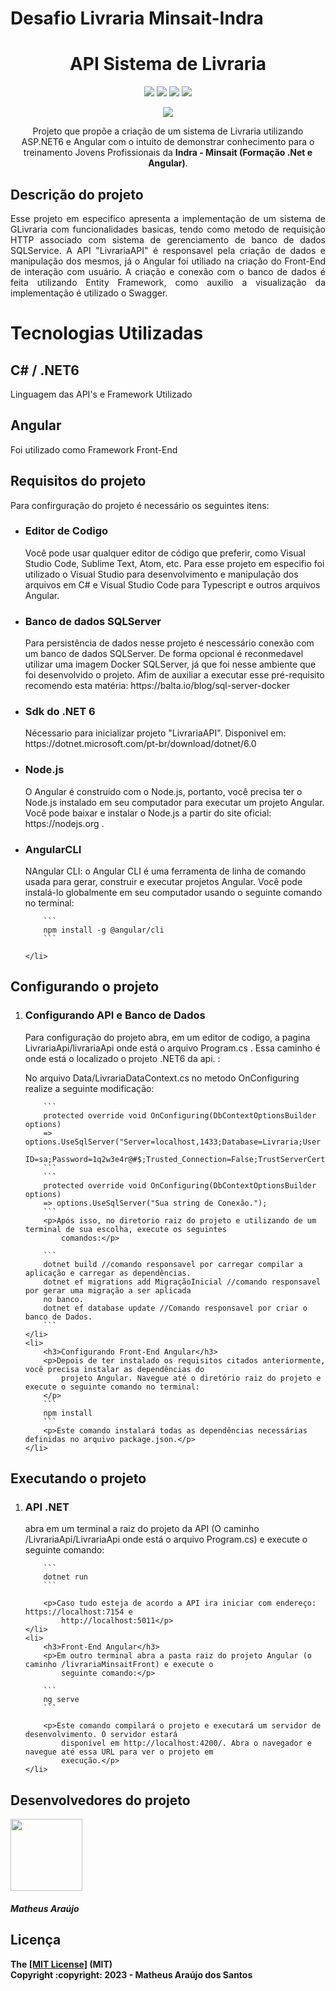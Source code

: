<h1>Desafio Livraria Minsait-Indra</h1>

<h1 align="center"> API Sistema de Livraria </h1>

<div align="center">
    <img
        src="https://img.shields.io/badge/Microsoft_SQL_Server-CC2927?style=for-the-badge&logo=microsoft-sql-server&logoColor=white">
    <img src="https://img.shields.io/badge/c%23-%23239120.svg?style=for-the-badge&logo=c-sharp&logoColor=white">
    <img src="https://img.shields.io/badge/.NET-5C2D91?style=for-the-badge&logo=.net&logoColor=white">
    <img src="https://img.shields.io/badge/Angular-DD0031?style=for-the-badge&logo=angular&logoColor=white">
</div>

<p>
</p>

<p align="center"><img
        src="http://img.shields.io/static/v1?label=STATUS&message=EM%20DESENVOLVIMENTO&color=GREEN&style=for-the-badge">

<p align="center"> Projeto que propõe a criação de um sistema de Livraria utilizando ASP.NET6 e Angular com o
    intuito de demonstrar conhecimento para o treinamento Jovens Profissionais da <b>Indra - Minsait (Formação
        .Net e Angular)</b>.</p>


<h2>Descrição do projeto</h2>
<p align="justify">Esse projeto em especifico apresenta a implementação de um sistema de GLivraria com
    funcionalidades basicas, tendo como metodo de requisição HTTP associado com sistema de gerenciamento de
    banco de dados SQLService. A API "LivrariaAPI" é responsavel pela criação de dados e manipulação dos mesmos,
    já o Angular foi utiliado na criação do Front-End de interação com usuário. A criação e conexão com o banco
    de dados é feita utilizando Entity Framework, como auxilio a visualização da implementação é utilizado o
    Swagger.</p>


<h1>Tecnologias Utilizadas</h1>

<h2>C# / .NET6</h2>
<p>Linguagem das API's e Framework Utilizado
<p>

<h2>Angular</h2>
<p>Foi utilizado como Framework Front-End</p>


<h2>Requisitos do projeto</h2>
<p>Para confirguração do projeto é necessário os seguintes itens:</p>
<ul>
    <li>
        <h3>Editor de Codigo</h3>
        <p>Você pode usar qualquer editor de código que preferir, como Visual Studio Code, Sublime Text, Atom,
            etc. Para esse projeto em especifio foi utilizado o Visual Studio para desenvolvimento e manipulação
            dos arquivos em C# e Visual Studio Code para Typescript e outros arquivos Angular.</p>
    </li>
    <li>
        <h3>Banco de dados SQLServer</h3>
        <p>Para persistência de dados nesse projeto é nescessário conexão com um banco de dados SQLServer. De
            forma opcional é reconmedavel utilizar uma imagem Docker SQLServer, já que foi nesse ambiente que
            foi desenvolvido o projeto. Afim de auxiliar a executar esse pré-requisito recomendo esta matéria:
            https://balta.io/blog/sql-server-docker</p>
    </li>
    <li>
        <h3>Sdk do .NET 6</h3>
        <p>Nécessario para inicializar projeto "LivrariaAPI". Disponivel em:
            https://dotnet.microsoft.com/pt-br/download/dotnet/6.0</p>
    </li>
    <li>
        <h3>Node.js</h3>
        <p>
            O Angular é construído com o Node.js, portanto, você precisa ter o Node.js instalado em seu
            computador para executar um projeto Angular. Você pode baixar e instalar o Node.js a partir do site
            oficial: https://nodejs.org .
        </p>
    </li>
    <li>
        <h3>AngularCLI</h3>
        <p>
            NAngular CLI: o Angular CLI é uma ferramenta de linha de comando usada para gerar, construir e
            executar projetos Angular. Você pode instalá-lo globalmente em seu computador usando o seguinte
            comando no terminal:
        </p>

        ```
        npm install -g @angular/cli
        ```

    </li>
</ul>
<h2>Configurando o projeto</h2>
<ol>
    <li>
        <h3>Configurando API e Banco de Dados</h3>
        <p>Para configuração do projeto abra, em um editor de codigo, a pagina LivrariaApi/livrariaApi onde está
            o arquivo Program.cs . Essa caminho é onde está o localizado o projeto .NET6 da api. :</p>
        <p>No arquivo Data/LivrariaDataContext.cs no metodo OnConfiguring realize a seguinte modificação:</p>

        ```
        protected override void OnConfiguring(DbContextOptionsBuilder options)
        => options.UseSqlServer("Server=localhost,1433;Database=Livraria;User
        ID=sa;Password=1q2w3e4r@#$;Trusted_Connection=False;TrustServerCertificate=True;");
        ```
        ```
        protected override void OnConfiguring(DbContextOptionsBuilder options)
        => options.UseSqlServer("Sua string de Conexão.");
        ```
        <p>Após isso, no diretorio raiz do projeto e utilizando de um terminal de sua escolha, execute os seguintes
            comandos:</p>

        ```
        dotnet build //comando responsavel por carregar compilar a aplicação e carregar as dependências.
        dotnet ef migrations add MigraçãoInicial //comando responsavel por gerar uma migração a ser aplicada
        no banco.
        dotnet ef database update //Comando responsavel por criar o banco de Dados.
        ```
    </li>
    <li>
        <h3>Configurando Front-End Angular</h3>
        <p>Depois de ter instalado os requisitos citados anteriormente, você precisa instalar as dependências do
            projeto Angular. Navegue até o diretório raiz do projeto e execute o seguinte comando no terminal:
        </p>
        ```
        npm install
        ```
        <p>Este comando instalará todas as dependências necessárias definidas no arquivo package.json.</p>
    </li>
</ol>
<h2>Executando o projeto</h2>
<ol>
    <li>
        <h3>API .NET</h3>
        <p>abra em um terminal a raiz do projeto da API (O caminho /LivrariaApi/LivrariaApi onde está o arquivo
            Program.cs) e execute o seguinte comando:</p>

        ```
        dotnet run
        ```

        <p>Caso tudo esteja de acordo a API ira iniciar com endereço: https://localhost:7154 e
            http://localhost:5011</p>
    </li>
    <li>
        <h3>Front-End Angular</h3>
        <p>Em outro terminal abra a pasta raiz do projeto Angular (o caminho /livrariaMinsaitFront) e execute o
            seguinte comando:</p>

        ```
        ng serve
        ```

        <p>Este comando compilará o projeto e executará um servidor de desenvolvimento. O servidor estará
            disponível em http://localhost:4200/. Abra o navegador e navegue até essa URL para ver o projeto em
            execução.</p>
    </li>
</ol>


<h2>Desenvolvedores do projeto</h2>
<img src="https://avatars.githubusercontent.com/u/106783873?v=4" width=115>
<h5><b>Matheus Araújo<b></h5>

<h2>Licença</h2>
The <a href="https://github.com/mmatheusaraujoo/Desafio-LivrariaMinsait/blob/main/LICENSE.md">[MIT License]</a>
(MIT)
<br>Copyright :copyright: 2023 - Matheus Araújo dos Santos
